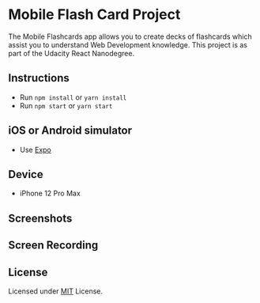 # Mobile Flash Card Project

The Mobile Flashcards app allows you to create decks of flashcards which assist you to understand Web Development knowledge. This project is as part of the Udacity React Nanodegree.

## Instructions

* Run `npm install` or `yarn install`
* Run `npm start` or `yarn start`
  
## iOS or Android simulator

* Use [Expo](https://expo.io/)

## Device

- iPhone 12 Pro Max

## Screenshots


## Screen Recording


## License

Licensed under [MIT](https://github.com/cangir/mobile-flashcards/blob/master/LICENSE) License.
